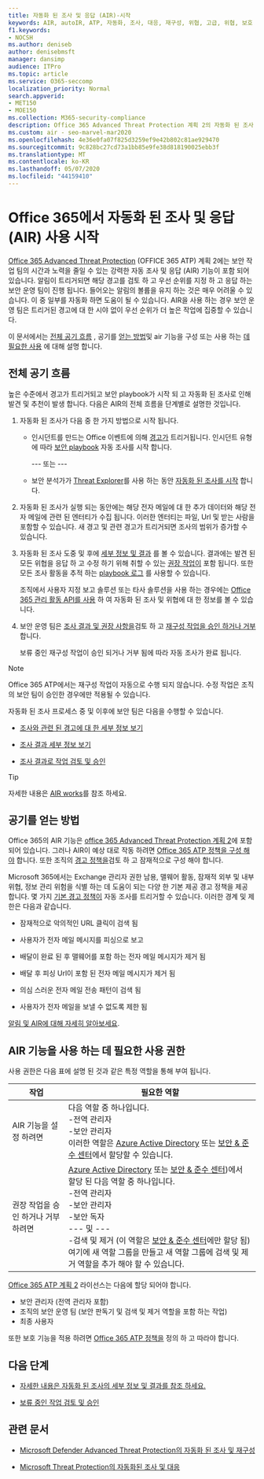 ```yaml
---
title: 자동화 된 조사 및 응답 (AIR)-시작
keywords: AIR, autoIR, ATP, 자동화, 조사, 대응, 재구성, 위협, 고급, 위협, 보호
f1.keywords:
- NOCSH
ms.author: deniseb
author: denisebmsft
manager: dansimp
audience: ITPro
ms.topic: article
ms.service: O365-seccomp
localization_priority: Normal
search.appverid:
- MET150
- MOE150
ms.collection: M365-security-compliance
description: Office 365 Advanced Threat Protection 계획 2의 자동화 된 조사 및 응답 기능 사용을 시작 하세요.
ms.custom: air - seo-marvel-mar2020
ms.openlocfilehash: 4e36e0fa07f825d3259ef9e42b802c81ae929470
ms.sourcegitcommit: 9c828bc27cd73a1bb85e9fe38d818190025ebb3f
ms.translationtype: MT
ms.contentlocale: ko-KR
ms.lasthandoff: 05/07/2020
ms.locfileid: "44159410"
---
```

# <a name="get-started-using-automated-investigation-and-response-air-in-office-365"></a>Office 365에서 자동화 된 조사 및 응답 (AIR) 사용 시작

[Office 365 Advanced Threat Protection](office-365-atp.md) (OFFICE 365 ATP) 계획 2에는 보안 작업 팀의 시간과 노력을 줄일 수 있는 강력한 자동 조사 및 응답 (AIR) 기능이 포함 되어 있습니다. 알림이 트리거되면 해당 경고를 검토 하 고 우선 순위를 지정 하 고 응답 하는 보안 운영 팀이 진행 됩니다. 들어오는 알림의 볼륨을 유지 하는 것은 매우 어려울 수 있습니다. 이 중 일부를 자동화 하면 도움이 될 수 있습니다. AIR을 사용 하는 경우 보안 운영 팀은 트리거된 경고에 대 한 시야 없이 우선 순위가 더 높은 작업에 집중할 수 있습니다.

이 문서에서는 [전체 공기 흐름](#the-overall-flow-of-air) , 공기를 [얻는 방법](#how-to-get-air)및 air 기능을 구성 또는 사용 하는 [데 필요한 사용](#required-permissions-to-use-air-capabilities) 에 대해 설명 합니다. 

## <a name="the-overall-flow-of-air"></a>전체 공기 흐름

높은 수준에서 경고가 트리거되고 보안 playbook가 시작 되 고 자동화 된 조사로 인해 발견 및 추천이 발생 합니다. 다음은 AIR의 전체 흐름을 단계별로 설명한 것입니다.

1. 자동화 된 조사가 다음 중 한 가지 방법으로 시작 됩니다.

   - 인시던트를 만드는 Office 이벤트에 의해 [경고가](https://docs.microsoft.com/microsoft-365/compliance/alert-policies) 트리거됩니다. 인시던트 유형에 따라 [보안 playbook](automated-investigation-response-office.md#security-playbooks) 자동 조사를 시작 합니다. 

     --- 또는 ---
   
   - 보안 분석가가 [Threat Explorer](threat-explorer.md)를 사용 하는 동안 [자동화 된 조사를 시작](automated-investigation-response-office.md#example-a-security-administrator-triggers-an-investigation-from-threat-explorer) 합니다.

2. 자동화 된 조사가 실행 되는 동안에는 해당 전자 메일에 대 한 추가 데이터와 해당 전자 메일에 관련 된 엔터티가 수집 됩니다. 이러한 엔터티는 파일, Url 및 받는 사람을 포함할 수 있습니다.  새 경고 및 관련 경고가 트리거되면 조사의 범위가 증가할 수 있습니다.

3. 자동화 된 조사 도중 및 후에 [세부 정보 및 결과](air-view-investigation-results.md) 를 볼 수 있습니다. 결과에는 발견 된 모든 위협을 응답 하 고 수정 하기 위해 취할 수 있는 [권장 작업이](air-remediation-actions.md) 포함 됩니다. 또한 모든 조사 활동을 추적 하는 [playbook 로그](air-view-investigation-results.md#playbook-log) 를 사용할 수 있습니다.

    조직에서 사용자 지정 보고 솔루션 또는 타사 솔루션을 사용 하는 경우에는 [Office 365 관리 활동 API를 사용](air-custom-reporting.md) 하 여 자동화 된 조사 및 위협에 대 한 정보를 볼 수 있습니다.

4. 보안 운영 팀은 [조사 결과 및 권장 사항을](air-view-investigation-results.md)검토 하 고 [재구성 작업을 승인 하거나 거부](air-review-approve-pending-completed-actions.md)합니다. 

    보류 중인 재구성 작업이 승인 되거나 거부 됨에 따라 자동 조사가 완료 됩니다.

> [!NOTE]
> Office 365 ATP에서는 재구성 작업이 자동으로 수행 되지 않습니다. 수정 작업은 조직의 보안 팀이 승인한 경우에만 적용될 수 있습니다. 

자동화 된 조사 프로세스 중 및 이후에 보안 팀은 다음을 수행할 수 있습니다.

- [조사와 관련 된 경고에 대 한 세부 정보 보기](air-view-investigation-results.md#view-details-about-an-alert-related-to-an-investigation)

- [조사 결과 세부 정보 보기](air-view-investigation-results.md#view-details-of-an-investigation)

- [조사 결과로 작업 검토 및 승인](air-review-approve-pending-completed-actions.md)

> [!TIP]
> 자세한 내용은 [AIR works](https://docs.microsoft.com/microsoft-365/security/office-365-security/automated-investigation-response-office)를 참조 하세요.

## <a name="how-to-get-air"></a>공기를 얻는 방법

Office 365의 AIR 기능은 [office 365 Advanced Threat Protection 계획 2](https://docs.microsoft.com/microsoft-365/security/office-365-security/office-365-atp#office-365-atp-plan-1-and-plan-2)에 포함 되어 있습니다. 그러나 AIR이 예상 대로 작동 하려면 [Office 365 ATP 정책을 구성 해야](https://docs.microsoft.com/microsoft-365/security/office-365-security/protect-against-threats) 합니다. 또한 조직의 [경고 정책을](https://docs.microsoft.com/microsoft-365/compliance/alert-policies)검토 하 고 잠재적으로 구성 해야 합니다. 

Microsoft 365에서는 Exchange 관리자 권한 남용, 맬웨어 활동, 잠재적 외부 및 내부 위협, 정보 관리 위험을 식별 하는 데 도움이 되는 다양 한 기본 제공 경고 정책을 제공 합니다. 몇 가지 [기본 경고 정책이](https://docs.microsoft.com/microsoft-365/compliance/alert-policies#default-alert-policies) 자동 조사를 트리거할 수 있습니다. 이러한 경계 및 제한은 다음과 같습니다.

- 잠재적으로 악의적인 URL 클릭이 검색 됨

- 사용자가 전자 메일 메시지를 피싱으로 보고

- 배달이 완료 된 후 맬웨어를 포함 하는 전자 메일 메시지가 제거 됨

- 배달 후 피싱 Url이 포함 된 전자 메일 메시지가 제거 됨

- 의심 스러운 전자 메일 전송 패턴이 검색 됨

- 사용자가 전자 메일을 보낼 수 없도록 제한 됨

[알림 및 AIR에 대해 자세히 알아보세요](https://docs.microsoft.com/microsoft-365/security/office-365-security/automated-investigation-response-office).

## <a name="required-permissions-to-use-air-capabilities"></a>AIR 기능을 사용 하는 데 필요한 사용 권한

사용 권한은 다음 표에 설명 된 것과 같은 특정 역할을 통해 부여 됩니다. 

|작업 |필요한 역할 |
|--|--|
|AIR 기능을 설정 하려면 |다음 역할 중 하나입니다. <br/>-전역 관리자<br/>-보안 관리자 <br/>이러한 역할은 [Azure Active Directory](https://docs.microsoft.com/azure/active-directory/users-groups-roles/directory-assign-admin-roles) 또는 [보안 & 준수 센터](https://docs.microsoft.com/microsoft-365/security/office-365-security/permissions-in-the-security-and-compliance-center)에서 할당할 수 있습니다. |
|권장 작업을 승인 하거나 거부 하려면|[Azure Active Directory](https://docs.microsoft.com/azure/active-directory/users-groups-roles/directory-assign-admin-roles) 또는 [보안 & 준수 센터](https://docs.microsoft.com/microsoft-365/security/office-365-security/permissions-in-the-security-and-compliance-center))에서 할당 된 다음 역할 중 하나입니다.<br/>-전역 관리자 <br/>-보안 관리자<br/>-보안 독자 <br/>--- 및 ---<br/>-검색 및 제거 (이 역할은 [보안 & 준수 센터](https://docs.microsoft.com/microsoft-365/security/office-365-security/permissions-in-the-security-and-compliance-center)에만 할당 됨) 여기에 새 역할 그룹을 만들고 새 역할 그룹에 검색 및 제거 역할을 추가 해야 할 수 있습니다.

[Office 365 ATP 계획 2](https://docs.microsoft.com/microsoft-365/security/office-365-security/office-365-atp#office-365-atp-plan-1-and-plan-2) 라이선스는 다음에 할당 되어야 합니다.
- 보안 관리자 (전역 관리자 포함)
- 조직의 보안 운영 팀 (보안 판독기 및 검색 및 제거 역할을 포함 하는 작업)
- 최종 사용자

또한 보호 기능을 적용 하려면 [Office 365 ATP 정책을](https://docs.microsoft.com/microsoft-365/security/office-365-security/office-365-atp#configure-atp-policies) 정의 하 고 따라야 합니다.

## <a name="next-steps"></a>다음 단계

- [자세한 내용은 자동화 된 조사의 세부 정보 및 결과를 참조 하세요.](https://docs.microsoft.com/microsoft-365/security/office-365-security/air-view-investigation-results#view-details-of-an-investigation)

- [보류 중인 작업 검토 및 승인](https://docs.microsoft.com/microsoft-365/security/office-365-security/air-remediation-actions)

## <a name="related-articles"></a>관련 문서

- [Microsoft Defender Advanced Threat Protection의 자동화 된 조사 및 재구성](https://docs.microsoft.com/windows/security/threat-protection/microsoft-defender-atp/automated-investigations)

- [Microsoft Threat Protection의 자동화된 조사 및 대응](https://docs.microsoft.com/microsoft-365/security/mtp/mtp-autoir)
